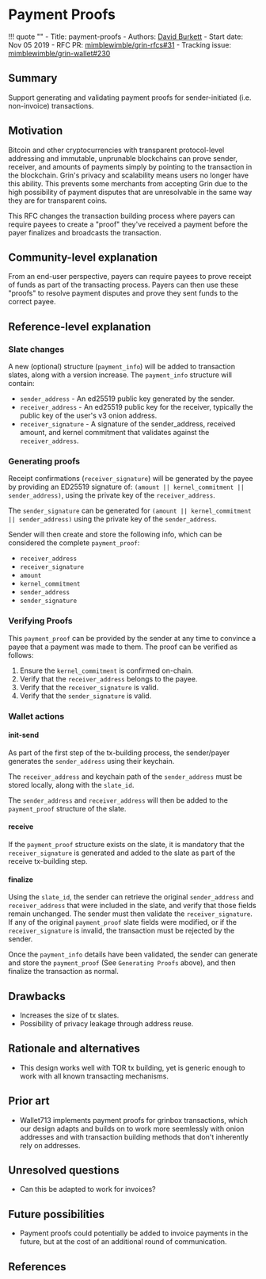 # Payment Proofs

!!! quote ""
    - Title: payment-proofs
    - Authors: [David Burkett](mailto:davidburkett38@gmail.com)
    - Start date: Nov 05 2019
    - RFC PR: [mimblewimble/grin-rfcs#31](https://github.com/mimblewimble/grin-rfcs/pull/31)
    - Tracking issue: [mimblewimble/grin-wallet#230](https://github.com/mimblewimble/grin-wallet/issues/230)

## Summary

Support generating and validating payment proofs for sender-initiated (i.e. non-invoice) transactions.

## Motivation

Bitcoin and other cryptocurrencies with transparent protocol-level addressing and immutable, unprunable blockchains can prove sender, receiver, and amounts of payments simply by pointing to the transaction in the blockchain.
Grin's privacy and scalability means users no longer have this ability. This prevents some merchants from accepting Grin due to the high possibility of payment disputes that are unresolvable in the same way they are for transparent coins.

This RFC changes the transaction building process where payers can require payees to create a "proof" they've received a payment before the payer finalizes and broadcasts the transaction.

## Community-level explanation
[community-level-explanation]: #community-level-explanation

From an end-user perspective, payers can require payees to prove receipt of funds as part of the transacting process.
Payers can then use these "proofs" to resolve payment disputes and prove they sent funds to the correct payee.

## Reference-level explanation
[reference-level-explanation]: #reference-level-explanation

### Slate changes

A new (optional) structure (`payment_info`) will be added to transaction slates, along with a version increase. The `payment_info` structure will contain:

* `sender_address` - An ed25519 public key generated by the sender.
* `receiver_address` - An ed25519 public key for the receiver, typically the public key of the user's v3 onion address.
* `receiver_signature` - A signature of the sender_address, received amount, and kernel commitment that validates against the `receiver_address`.

### Generating proofs

Receipt confirmations (`receiver_signature`) will be generated by the payee by providing an ED25519 signature of: `(amount || kernel_commitment || sender_address)`, using the private key of the `receiver_address`.

The `sender_signature` can be generated for `(amount || kernel_commitment || sender_address)` using the private key of the `sender_address`.

Sender will then create and store the following info, which can be considered the complete `payment_proof`:

* `receiver_address`
* `receiver_signature`
* `amount`
* `kernel_commitment`
* `sender_address`
* `sender_signature`

### Verifying Proofs

This `payment_proof` can be provided by the sender at any time to convince a payee that a payment was made to them. The proof can be verified as follows:

1. Ensure the `kernel_commitment` is confirmed on-chain.
2. Verify that the `receiver_address` belongs to the payee.
3. Verify that the `receiver_signature` is valid.
4. Verify that the `sender_signature` is valid.

### Wallet actions

#### init-send

As part of the first step of the tx-building process, the sender/payer generates the `sender_address` using their keychain.

The `receiver_address` and keychain path of the `sender_address` must be stored locally, along with the `slate_id`.

The `sender_address` and `receiver_address` will then be added to the `payment_proof` structure of the slate.

#### receive

If the `payment_proof` structure exists on the slate, it is mandatory that the `receiver_signature` is generated and added to the slate as part of the receive tx-building step.

#### finalize

Using the `slate_id`, the sender can retrieve the original `sender_address` and `receiver_address` that were included in the slate, and verify that those fields remain unchanged. The sender must then validate the `receiver_signature`. If any of the original `payment_proof` slate fields were modified, or if the `receiver_signature` is invalid, the transaction must be rejected by the sender.

Once the `payment_info` details have been validated, the sender can generate and store the `payment_proof` (See `Generating Proofs` above), and then finalize the transaction as normal.

## Drawbacks

* Increases the size of tx slates.
* Possibility of privacy leakage through address reuse.

## Rationale and alternatives

* This design works well with TOR tx building, yet is generic enough to work with all known transacting mechanisms.

## Prior art

* Wallet713 implements payment proofs for grinbox transactions, which our design adapts and builds on to work more seemlessly with onion addresses and with transaction building methods that don't inherently rely on addresses.

## Unresolved questions

* Can this be adapted to work for invoices?

## Future possibilities

* Payment proofs could potentially be added to invoice payments in the future, but at the cost of an additional round of communication.

## References

[^1]: [Tx slate structure](https://github.com/mimblewimble/grin-wallet/blob/master/libwallet/src/slate.rs)
[^2]: [Beam's payment proof model](https://github.com/BeamMW/beam/blob/c9beb0eae55fa6b7fb3084ebe9b5db2850cf83b9/wallet/wallet_db.cpp#L3231-L3236)
